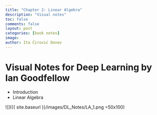 ```yaml
---
title: "Chapter 2: Linear Algebra"
description: "Visual notes"
toc: false
comments: false
layout: post
categories: [book notes]
image: 
author: Ita Ćirović Donev
---
```


# Visual Notes for Deep Learning by Ian Goodfellow

- Introduction
- Linear Algebra

![]({{ site.baseurl }}/images/DL_Notes/LA_1.png =50x100)

